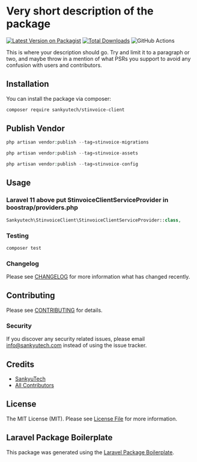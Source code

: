 # Very short description of the package

[![Latest Version on Packagist](https://img.shields.io/packagist/v/sankyutech/stinvoice-client.svg?style=flat-square)](https://packagist.org/packages/sankyutech/stinvoice-client)
[![Total Downloads](https://img.shields.io/packagist/dt/sankyutech/stinvoice-client.svg?style=flat-square)](https://packagist.org/packages/sankyutech/stinvoice-client)
![GitHub Actions](https://github.com/sankyutech/stinvoice-client/actions/workflows/main.yml/badge.svg)

This is where your description should go. Try and limit it to a paragraph or two, and maybe throw in a mention of what PSRs you support to avoid any confusion with users and contributors.

## Installation

You can install the package via composer:

```bash
composer require sankyutech/stinvoice-client
```

## Publish Vendor

```php
php artisan vendor:publish --tag=stinvoice-migrations
```

```php
php artisan vendor:publish --tag=stinvoice-assets
```

```php
php artisan vendor:publish --tag=stinvoice-config
```

## Usage

### Laravel 11 above put StinvoiceClientServiceProvider in boostrap/providers.php
```php
Sankyutech\StinvoiceClient\StinvoiceClientServiceProvider::class,
```

### Testing

```bash
composer test
```



### Changelog

Please see [CHANGELOG](CHANGELOG.md) for more information what has changed recently.

## Contributing

Please see [CONTRIBUTING](CONTRIBUTING.md) for details.

### Security

If you discover any security related issues, please email info@sankyutech.com instead of using the issue tracker.

## Credits

-   [SankyuTech](https://github.com/sankyutech)
-   [All Contributors](../../contributors)

## License

The MIT License (MIT). Please see [License File](LICENSE.md) for more information.

## Laravel Package Boilerplate

This package was generated using the [Laravel Package Boilerplate](https://laravelpackageboilerplate.com).

